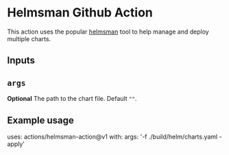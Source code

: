 # Helmsman Github Action

This action uses the popular [helmsman](https://github.com/Praqma/helmsman) tool to help manage and deploy multiple charts.

## Inputs

## `args`

**Optional** The path to the chart file. Default `""`.

## Example usage

uses: actions/helmsman-action@v1
with:
  args: '-f ./build/helm/charts.yaml -apply'